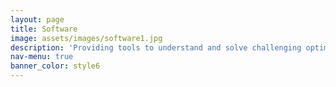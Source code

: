 ```yaml
---
layout: page
title: Software
image: assets/images/software1.jpg
description: 'Providing tools to understand and solve challenging optimization problems'
nav-menu: true
banner_color: style6
---
```

